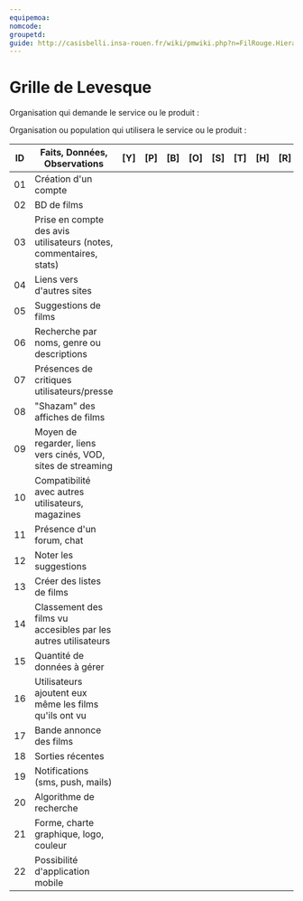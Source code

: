 ```yaml
---
equipemoa: 
nomcode: 
groupetd: 
guide: http://casisbelli.insa-rouen.fr/wiki/pmwiki.php?n=FilRouge.HierachiserBesoins
---
```


# Grille de Levesque

Organisation qui demande le service ou le produit : 

Organisation ou population qui utilisera le service ou le produit : 

| ID | Faits, Données, Observations | [Y] | [P] | [B] | [O] | [S] | [T] | [H] | [R] |
|----|------------------------------|----------|----------|--------|-------------|----------|----------|-----------|------------|
| 01 | Création d'un compte |  |          |        |             |          |          |           |            |
| 02 | BD de films |          |          |        |             |          |          |           |            |
| 03 | Prise en compte des avis utilisateurs (notes, commentaires, stats) |          |          |        |             |          |          |           |            |
| 04 | Liens vers d'autres sites |          |          |        |             |          |          |           |            |
| 05 | Suggestions de films |          |          |        |             |          |          |           |            |
| 06 | Recherche par noms, genre ou descriptions |          |          |        |             |          |          |           |            |
| 07 | Présences de critiques utilisateurs/presse |          |          |        |             |          |          |           |            |
| 08 | "Shazam" des affiches de films |          |          |        |             |          |          |           |            |
| 09 | Moyen de regarder, liens vers cinés, VOD, sites de streaming |          |          |        |             |          |          |           |            |
| 10 | Compatibilité avec autres utilisateurs, magazines |          |          |        |             |          |          |           |            |
| 11 | Présence d'un forum, chat |          |          |        |             |          |          |           |            |
| 12 | Noter les suggestions |          |          |        |             |          |          |           |            |
| 13 | Créer des listes de films |          |          |        |             |          |          |           |            |
| 14 | Classement des films vu accesibles par les autres utilisateurs |          |          |        |             |          |          |           |            |
| 15 | Quantité de données à gérer |          |          |        |             |          |          |           |            |
| 16 | Utilisateurs ajoutent eux même les films qu'ils ont vu |          |          |        |             |          |          |           |            |
| 17 | Bande annonce des films |          |          |        |             |          |          |           |            |
| 18 | Sorties récentes |          |          |        |             |          |          |           |            |
| 19 | Notifications (sms, push, mails) |          |          |        |             |          |          |           |            |
| 20 | Algorithme de recherche |          |          |        |             |          |          |           |            |
| 21 | Forme, charte graphique, logo, couleur |          |          |        |             |          |          |           |            |
| 22 | Possibilité d'application mobile |          |          |        |             |          |          |           |            |
